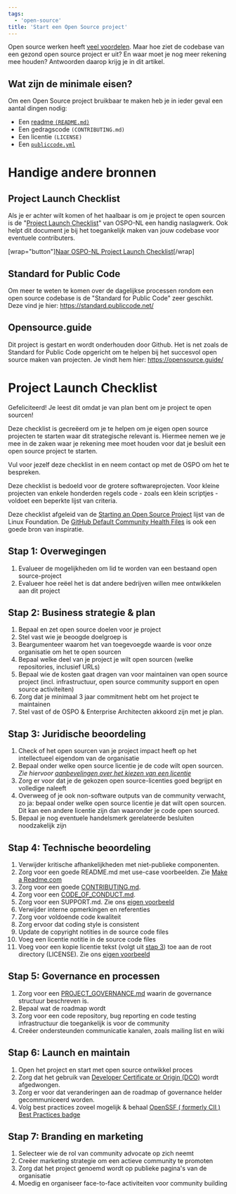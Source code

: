 ```yaml
---
tags:
  - 'open-source'
title: 'Start een Open Source project'
---
```


Open source werken heeft [veel voordelen](https://community.developer.overheid.nl/t/de-kracht-van-open-source-hoe-jij-als-developer-beleidsmensen-overtuigt-van-open-source-werken/175/4). Maar hoe ziet de codebase van een gezond open source project er uit? En waar moet je nog meer rekening mee houden? Antwoorden daarop krijg je in dit artikel.

## Wat zijn de minimale eisen?
Om een Open Source project bruikbaar te maken heb je in ieder geval een aantal dingen nodig:

- Een [readme `(README.md)`](https://community.developer.overheid.nl/t/readme-md/386) 
- Een gedragscode `(CONTRIBUTING.md)`
- Een licentie `(LICENSE)`
- Een [`publiccode.yml`](https://community.developer.overheid.nl/docs?topic=311)

# Handige andere bronnen

## Project Launch Checklist
Als je er achter wilt komen of het haalbaar is om je project te open sourcen is de "[Project Launch Checklist](https://ospo-nl.github.io/kennisbank/best-practices/project-launch-checklist/#stap-4-technische-beoordeling)" van OSPO-NL een handig naslagwerk. Ook helpt dit document je bij het toegankelijk maken van jouw codebase voor eventuele contributers.

[wrap="button"][Naar OSPO-NL Project Launch Checklist](https://ospo-nl.github.io/kennisbank/best-practices/project-launch-checklist/)[/wrap]

## Standard for Public Code
Om meer te weten te komen over de dagelijkse processen rondom een open source codebase is de "Standard for Public Code" zeer geschikt. Deze vind je hier:
https://standard.publiccode.net/


## Opensource.guide
Dit project is gestart en wordt onderhouden door Github. Het is net zoals de Standard for Public Code opgericht om te helpen bij het succesvol open source maken van projecten. Je vindt hem hier:
https://opensource.guide/


# Project Launch Checklist

Gefeliciteerd! Je leest dit omdat je van plan bent om je project te open sourcen!

Deze checklist is gecreëerd om je te helpen om je eigen open source projecten te starten waar dit
strategische relevant is. Hiermee nemen we je mee in de zaken waar je rekening mee moet houden voor
dat je besluit een open source project te starten.

Vul voor jezelf deze checklist in en neem contact op met de OSPO om het te bespreken.

Deze checklist is bedoeld voor de grotere softwareprojecten. Voor kleine projecten van enkele
honderden regels code - zoals een klein scriptjes - voldoet een beperkte lijst van criteria.

Deze checklist afgeleid van de [Starting an Open Source
Project](https://www.linuxfoundation.org/resources/open-source-guides/starting-an-open-source-project)
lijst van de Linux Foundation. De [GitHub Default Community Health
Files](https://docs.github.com/en/communities/setting-up-your-project-for-healthy-contributions/creating-a-default-community-health-file)
is ook een goede bron van inspiratie.

## Stap 1: Overwegingen

1. Evalueer de mogelijkheden om lid te worden van een bestaand open source-project
2. Evalueer hoe reëel het is dat andere bedrijven willen mee ontwikkelen aan dit project

## Stap 2: Business strategie & plan

1. Bepaal en zet open source doelen voor je project
2. Stel vast wie je beoogde doelgroep is
3. Beargumenteer waarom het van toegevoegde waarde is voor onze organisatie om het te open sourcen
4. Bepaal welke deel van je project je wilt open sourcen (welke repositories, inclusief URLs)
5. Bepaal wie de kosten gaat dragen van voor maintainen van open source project (incl.
   infrastructuur, open source community support en open source activiteiten)
6. Zorg dat je minimaal 3 jaar commitment hebt om het project te maintainen
7. Stel vast of de OSPO & Enterprise Architecten akkoord zijn met je plan.

## Stap 3: Juridische beoordeling

1. Check of het open sourcen van je project impact heeft op het intellectueel eigendom van de
   organisatie
2. Bepaal onder welke open source licentie je de code wilt open sourcen. _Zie hiervoor
   [aanbevelingen over het kiezen van een licentie](./open-source-software-licenties.md)_
3. Zorg er voor dat je de gekozen open source-licenties goed begrijpt en volledige naleeft
4. Overweeg of je ook non-software outputs van de community verwacht, zo ja: bepaal onder welke open
   source licentie je dat wilt open sourcen. Dit kan een andere licentie zijn dan waaronder je code
   open sourced.
5. Bepaal je nog eventuele handelsmerk gerelateerde besluiten noodzakelijk zijn

## Stap 4: Technische beoordeling

1. Verwijder kritische afhankelijkheden met niet-publieke componenten.
2. Zorg voor een goede README.md met use-case voorbeelden. Zie [Make a
   Readme.com](https://www.makeareadme.com/)
3. Zorg voor een goede [CONTRIBUTING.md](../standaarden/contributing-md.md).
4. Zorg voor een [CODE_OF_CONDUCT.md](../standaarden/code-of-conduct-md.md).
5. Zorg voor een SUPPORT.md. Zie ons [eigen voorbeeld](../standaarden/support-md.md)
6. Verwijder interne opmerkingen en referenties
7. Zorg voor voldoende code kwaliteit
8. Zorg ervoor dat coding style is consistent
9. Update de copyright notities in de source code files
10. Voeg een licentie notitie in de source code files
11. Voeg voor een kopie licentie tekst (volgt uit [stap 3](#stap-3-juridische-beoordeling)) toe aan
    de root directory (LICENSE). Zie ons [eigen voorbeeld](../standaarden/license.md)

## Stap 5: Governance en processen

1. Zorg voor een [PROJECT_GOVERNANCE.md](../standarden/PROJECT_GOVERNANCE.md) waarin de
   governance structuur beschreven is.
2. Bepaal wat de roadmap wordt
3. Zorg voor een code repository, bug reporting en code testing infrastructuur die toegankelijk is
   voor de community
4. Creëer ondersteunden communicatie kanalen, zoals mailing list en wiki

## Stap 6: Launch en maintain

1. Open het project en start met open source ontwikkel proces
2. Zorg dat het gebruik van [Developer Certificate or Origin (DCO)](./DCO.md) wordt afgedwongen.
3. Zorg er voor dat veranderingen aan de roadmap of governance helder gecommuniceerd worden.
4. Volg best practices zoveel mogelijk & behaal [OpenSSF ( formerly CII ) Best Practices
   badge](https://bestpractices.coreinfrastructure.org/en)

## Stap 7: Branding en marketing

1. Selecteer wie de rol van community advocate op zich neemt
2. Creëer marketing strategie om een actieve community te promoten
3. Zorg dat het project genoemd wordt op publieke pagina's van de organisatie
4. Moedig en organiseer face-to-face activiteiten voor community building
